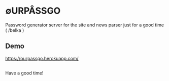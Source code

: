 # ∅URPÂSSGO
Password generator server for the site
and news parser just for a good time ( /belka ) 
## Demo
https://ourpassgo.herokuapp.com/
##
Have a good time!
